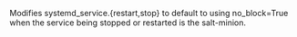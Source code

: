Modifies systemd_service.{restart,stop} to default to using no_block=True when the service being stopped or restarted is the salt-minion.
